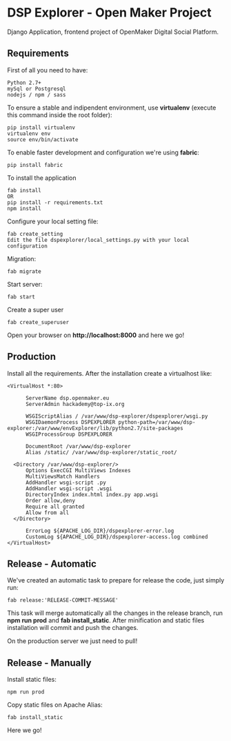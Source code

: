 # DSP Explorer - Open Maker Project

Django Application, frontend project of OpenMaker Digital Social Platform.


## Requirements

First of all you need to have:

    Python 2.7+
    mySql or Postgresql
    nodejs / npm / sass

To ensure a stable and indipendent environment, use **virtualenv** (execute this command inside the root folder):

    pip install virtualenv
    virtualenv env
    source env/bin/activate

To enable faster development and configuration we're using **fabric**:

    pip install fabric

To install the application

    fab install
    OR
    pip install -r requirements.txt
    npm install

Configure your local setting file:

    fab create_setting
    Edit the file dspexplorer/local_settings.py with your local configuration

Migration:

    fab migrate

Start server:

    fab start

Create a super user

    fab create_superuser

Open your browser on **http://localhost:8000** and here we go!

## Production

Install all the requirements. After the installation create a virtualhost like:

    <VirtualHost *:80>

          ServerName dsp.openmaker.eu
          ServerAdmin hackademy@top-ix.org
    
          WSGIScriptAlias / /var/www/dsp-explorer/dspexplorer/wsgi.py
          WSGIDaemonProcess DSPEXPLORER python-path=/var/www/dsp-explorer:/var/www/envExplorer/lib/python2.7/site-packages
          WSGIProcessGroup DSPEXPLORER
          
          DocumentRoot /var/www/dsp-explorer
          Alias /static/ /var/www/dsp-explorer/static_root/
          
      <Directory /var/www/dsp-explorer/>
          Options ExecCGI MultiViews Indexes
          MultiViewsMatch Handlers
          AddHandler wsgi-script .py
          AddHandler wsgi-script .wsgi
          DirectoryIndex index.html index.py app.wsgi
          Order allow,deny
          Require all granted
          Allow from all
      </Directory>
      
          ErrorLog ${APACHE_LOG_DIR}/dspexplorer-error.log
          CustomLog ${APACHE_LOG_DIR}/dspexplorer-access.log combined
    </VirtualHost>

## Release - Automatic

We've created an automatic task to prepare for release the code, just simply run:

    fab release:'RELEASE-COMMIT-MESSAGE'
    
This task will merge automatically all the changes in the release branch, run **npm run prod** and **fab install_static**.
After minification and static files installation will commit and push the changes.

On the production server we just need to pull!

## Release - Manually

Install static files:

    npm run prod
    
Copy static files on Apache Alias:

    fab install_static

Here we go!


